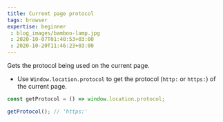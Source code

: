 ```yaml
---
title: Current page protocol
tags: browser
expertise: beginner
 : blog_images/bamboo-lamp.jpg
 : 2020-10-07T01:40:53+03:00
 : 2020-10-20T11:46:23+03:00
---
```


Gets the protocol being used on the current page.

- Use `Window.location.protocol` to get the protocol (`http:` or `https:`) of the current page.

```js
const getProtocol = () => window.location.protocol;
```

```js
getProtocol(); // 'https:'
```
